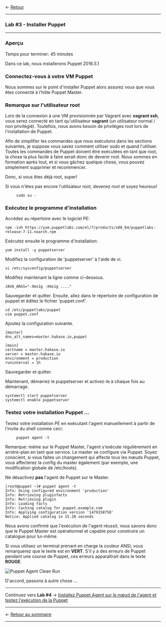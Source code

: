 <- [Retour](02-Prep-to-Install-Puppet-Master.md#lab-2)

---

### **Lab #3** - Installer Puppet

---

### Aperçu

Temps pour terminer: 45 minutes

Dans ce lab, nous installerons Puppet 2016.5.1


### Connectez-vous à votre VM Puppet

Nous sommes sur le point d'installer Puppet alors assurez vous que vous êtes
connecté à l'hôte Puppet Master.

### Remarque sur l'utilisateur root

Lors de la connexion à une VM provisionnée par Vagrant avec **vagrant ssh**, vous serez
connecté en tant qu'utilisateur **vagrant** (un utilisateur normal / non privilégié). Toutefois, nous avons besoin de privilèges root lors de l'installation de Puppet.

Afin de simplifier les commandes que nous exécutons dans les sections suivantes, je suppose
vous savez comment utiliser sudo et quand l'utiliser. Toutes les commandes de Puppet doivent être exécutées en tant que root, la chose la plus facile à faire serait donc de devenir root. Nous sommes en formation après tout, et si vous gâchez quelque chose, vous pouvez simplement supprimer et recommencer.

Donc, si vous êtes déjà root, super!

Si vous n'êtes pas encore l'utilisateur root, devenez root et soyez heureux!

```shell
     sudo su -
```

### Exécutez le programme d'installation

Accédez au répertoire avec le logiciel PE:

```shell
rpm -ivh https://yum.puppetlabs.com/el/7/products/x86_64/puppetlabs-release-7-11.noarch.rpm
```
Exécutez ensuite le programme d'installation:

```shell
yum install -y puppetserver
```
Modifiez la configuration de 'puppetserver' à l'aide de vi.
```
vi /etc/sysconfig/puppetserver
```
Modifiez maintenant la ligne comme ci-dessous.
```
JAVA_ARGS="-Xms1g -Xmx1g ...."
```
Sauvegarder et quitter.
Ensuite, allez dans le répertoire de configuration de puppet et éditez le fichier 'puppet.conf'.

```
cd /etc/puppetlabs/puppet
vim puppet.conf
```
Ajoutez la configuration suivante.
```
[master]
dns_alt_names=master.hakase.io,puppet

[main]
certname = master.hakase.io
server = master.hakase.io
environment = production
runinterval = 1h
```
Sauvegarder et quitter.

Maintenant, démarrez le puppetserver et activez-le à chaque fois au démarrage.
```
systemctl start puppetserver
systemctl enable puppetserver
```

### Testez votre installation Puppet ...

Testez votre installation PE en exécutant l'agent manuellement à partir de l'invite du shell comme ceci:

```shell
     puppet agent -t
```

Remarque: même sur le Puppet Master, l'agent s'exécute régulièrement en arrière-plan
en tant que service. Le master se configure via Puppet. Soyez conscient, si vous
faites un changement qui affecte tous les nœuds Puppet, vous affecterez la config du
master également (par exemple, une modification globale de /etc/hosts).

Ne désactivez **pas** l'agent de Puppet sur le Master.

``` shell
[root@puppet ~]# puppet agent -t
Info: Using configured environment 'production'
Info: Retrieving pluginfacts
Info: Retrieving plugin
Info: Loading facts
Info: Caching catalog for puppet.example.com
Info: Applying configuration version '1479158750'
Notice: Applied catalog in 15.20 seconds
```

Nous avons confirmé que l'exécution de l'agent réussit, nous savons donc que le Puppet Master est opérationnel et capable pour construire un catalogue pour lui-même.

Si vous utilisez un terminal prenant en charge la couleur ANSI, vous remarquerez que le texte
est en **VERT**. S'il y a des erreurs de Puppet pendant une course de Puppet, ces erreurs
apparaîtrait dans le texte **ROUGE**.

![Puppet Agent Clean Run](images/Puppet-Agent-Clean-Run-puppet.png)

D'accord, passons à autre chose ...

---

Continuez vers **Lab #4** -> [Installez Puppet Agent sur le nœud de l'agent et testez l'exécution de la Puppet](04-Install-Puppet-Agent.md#lab-4)

---

<- [Retour au sommaire](/README.md)

---
